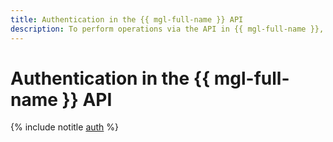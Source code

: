 ```yaml
---
title: Authentication in the {{ mgl-full-name }} API
description: To perform operations via the API in {{ mgl-full-name }}, get an IAM token for your account.
---
```


# Authentication in the {{ mgl-full-name }} API

{% include notitle [auth](../../_includes/authentication.md) %}
